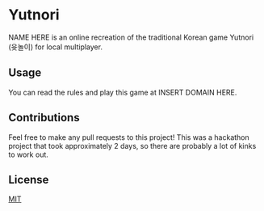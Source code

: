 # Yutnori
NAME HERE is an online recreation of the traditional Korean game Yutnori (윳놀이) for local multiplayer.

## Usage
You can read the rules and play this game at INSERT DOMAIN HERE.

## Contributions
Feel free to make any pull requests to this project! This was a hackathon project that took approximately 2 days, so there are probably a lot of kinks to work out.

## License
[MIT](https://choosealicense.com/licenses/mit/)
